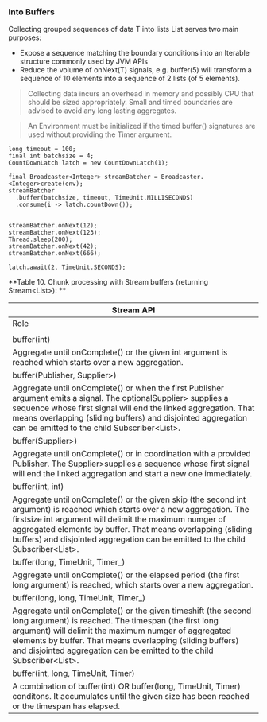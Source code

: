 
### Into Buffers

Collecting grouped sequences of data T into lists List<T> serves two main purposes:

* Expose a sequence matching the boundary conditions into an Iterable structure commonly used by JVM APIs
* Reduce the volume of onNext(T) signals, e.g. buffer(5) will transform a sequence of 10 elements into a sequence of 2 lists (of 5 elements).

> Collecting data incurs an overhead in memory and possibly CPU that should be sized appropriately. Small and timed boundaries are advised to avoid any long lasting aggregates.

> An Environment must be initialized if the timed buffer() signatures are used without providing the Timer argument.

```
long timeout = 100;
final int batchsize = 4;
CountDownLatch latch = new CountDownLatch(1);

final Broadcaster<Integer> streamBatcher = Broadcaster.<Integer>create(env);
streamBatcher
  .buffer(batchsize, timeout, TimeUnit.MILLISECONDS)
  .consume(i -> latch.countDown());


streamBatcher.onNext(12);
streamBatcher.onNext(123);
Thread.sleep(200);
streamBatcher.onNext(42);
streamBatcher.onNext(666);

latch.await(2, TimeUnit.SECONDS);
```

**Table 10. Chunk processing with Stream buffers (returning Stream<List<T>>):
**

| Stream<T> API |
|---------------|
|	Role	|
|		|
|	buffer(int)	|
|	Aggregate until onComplete() or the given int argument is reached which starts over a new aggregation.	|
|	buffer(Publisher<?>, Supplier<? extends Publisher<?>>)	|
|	Aggregate until onComplete() or when the first Publisher<?> argument emits a signal. The optionalSupplier<? extends Publisher<?>> supplies a sequence whose first signal will end the linked aggregation. That means overlapping (sliding buffers) and disjointed aggregation can be emitted to the child Subscriber<List<T>>.	|
|	buffer(Supplier<? extends Publisher<?>>)	|
|	Aggregate until onComplete() or in coordination with a provided Publisher<?>. The Supplier<? extends Publisher<?>>supplies a sequence whose first signal will end the linked aggregation and start a new one immediately.	|
|	buffer(int, int)	|
|	Aggregate until onComplete() or the given skip (the second int argument) is reached which starts over a new aggregation. The firstsize int argument will delimit the maximum numger of aggregated elements by buffer. That means overlapping (sliding buffers) and disjointed aggregation can be emitted to the child Subscriber<List<T>>.	|
|	buffer(long, TimeUnit, Timer_)	|
|	Aggregate until onComplete() or the elapsed period (the first long argument) is reached, which starts over a new aggregation.	|
|	buffer(long, long, TimeUnit, Timer_)	|
|	Aggregate until onComplete() or the given timeshift (the second long argument) is reached. The timespan (the first long argument) will delimit the maximum numger of aggregated elements by buffer. That means overlapping (sliding buffers) and disjointed aggregation can be emitted to the child Subscriber<List<T>>.	|
|	buffer(int, long, TimeUnit, Timer)	|
|	A combination of buffer(int) OR buffer(long, TimeUnit, Timer) conditons. It accumulates until the given size has been reached or the timespan has elapsed.	|